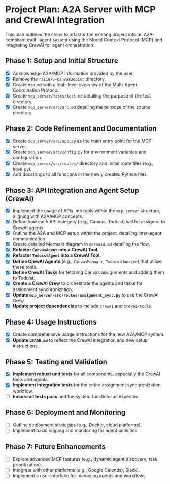 # Project Plan: A2A Server with MCP and CrewAI Integration

This plan outlines the steps to refactor the existing project into an A2A-compliant multi-agent system using the Model Context Protocol (MCP) and integrating CrewAI for agent orchestration.

## Phase 1: Setup and Initial Structure

- [x] Acknowledge A2A/MCP information provided by the user.
- [x] Remove the `rai1975-canvas2doist` directory.
- [x] Create `mcp.md` with a high-level overview of the Multi-Agent Coordination Protocol.
- [x] Create `mcp_server/tests/test.md` detailing the purpose of the test directory.
- [x] Create `mcp_server/src/src.md` detailing the purpose of the source directory.

## Phase 2: Code Refinement and Documentation

- [x] Create `mcp_server/src/app.py` as the main entry point for the MCP server.
- [x] Create `mcp_server/src/config.py` for environment variables and configuration.
- [x] Create `mcp_server/src/routes/` directory and initial route files (e.g., `home.py`).
- [x] Add docstrings to all functions in the newly created Python files.

## Phase 3: API Integration and Agent Setup (CrewAI)

- [x] Implement the usage of APIs into tools within the `mcp_server` structure, aligning with A2A/MCP concepts.
- [x] Define how each API category (e.g., Canvas, Todoist) will be assigned to CrewAI agents.
- [x] Outline the A2A and MCP setup within the project, detailing inter-agent communication.
- [x] Create detailed Mermaid diagram in `mermaid.md` detailing the flow.
- [x] **Refactor `CanvasAgent` into a CrewAI Tool.**
- [x] **Refactor `TodoistAgent` into a CrewAI Tool.**
- [x] **Define CrewAI Agents** (e.g., `CanvasManager`, `TodoistManager`) that utilize these tools.
- [x] **Define CrewAI Tasks** for fetching Canvas assignments and adding them to Todoist.
- [x] **Create a CrewAI Crew** to orchestrate the agents and tasks for assignment synchronization.
- [x] **Update `mcp_server/src/routes/assignment_sync.py`** to use the CrewAI Crew.
- [x] **Update project dependencies** to include `crewai` and `crewai-tools`.

## Phase 4: Usage Instructions

- [x] Create comprehensive usage instructions for the new A2A/MCP system.
- [x] **Update `USAGE.md`** to reflect the CrewAI integration and new setup instructions.

## Phase 5: Testing and Validation

- [x] **Implement robust unit tests** for all components, especially the CrewAI tools and agents.
- [x] **Implement integration tests** for the entire assignment synchronization workflow.
- [ ] **Ensure all tests pass** and the system functions as expected.

## Phase 6: Deployment and Monitoring

- [ ] Outline deployment strategies (e.g., Docker, cloud platforms).
- [ ] Implement basic logging and monitoring for agent activities.

## Phase 7: Future Enhancements

- [ ] Explore advanced MCP features (e.g., dynamic agent discovery, task prioritization).
- [ ] Integrate with other platforms (e.g., Google Calendar, Slack).
- [ ] Implement a user interface for managing agents and workflows.
